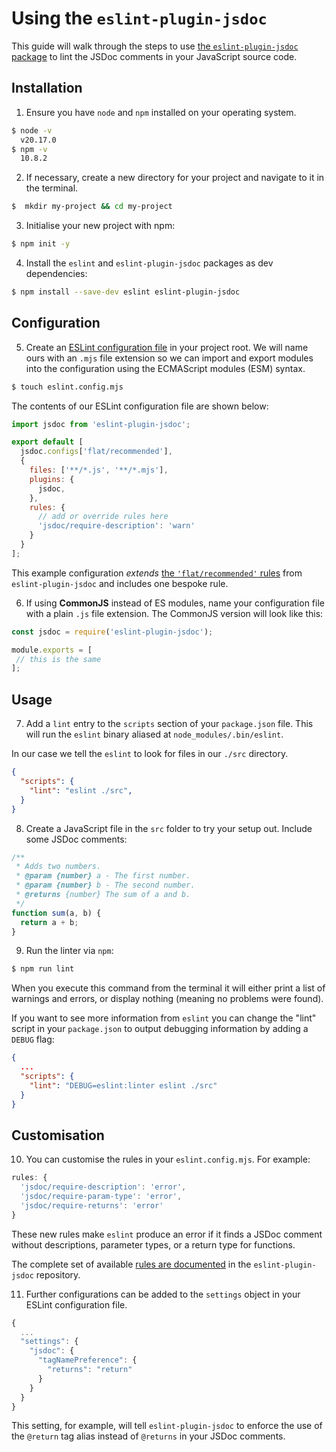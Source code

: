 # Using the `eslint-plugin-jsdoc`

This guide will walk through the steps to use [the `eslint-plugin-jsdoc` package](https://www.npmjs.com/package/eslint-plugin-jsdoc) to lint the JSDoc comments in your JavaScript source code.

## Installation

1. Ensure you have `node` and `npm` installed on your operating system.

```bash
$ node -v    
  v20.17.0
$ npm -v                            
  10.8.2
```

2. If necessary, create a new directory for your project and navigate to it in the terminal.

```bash
$  mkdir my-project && cd my-project
```

3. Initialise your new project with npm:

```bash
$ npm init -y
```

4. Install the `eslint` and `eslint-plugin-jsdoc` packages as dev dependencies:

```bash
$ npm install --save-dev eslint eslint-plugin-jsdoc
```

## Configuration

5. Create an [ESLint configuration file](https://eslint.org/docs/latest/use/configure/configuration-files) in your project root. We will name ours with an `.mjs` file extension so we can import and export modules into the configuration using the ECMAScript modules (ESM) syntax.

```bash
$ touch eslint.config.mjs
```

The contents of our ESLint configuration file are shown below:

```javascript
import jsdoc from 'eslint-plugin-jsdoc';

export default [
  jsdoc.configs['flat/recommended'],
  {
    files: ['**/*.js', '**/*.mjs'],
    plugins: {
      jsdoc,
    },
    rules: {
      // add or override rules here
      'jsdoc/require-description': 'warn'
    }
  }
];
```

This example configuration *extends* [the `'flat/recommended'` rules](https://www.npmjs.com/package/eslint-plugin-jsdoc#flat-config) from `eslint-plugin-jsdoc` and includes one bespoke rule.

6. If using **CommonJS** instead of ES modules, name your configuration file with a plain `.js` file extension. The CommonJS version will look like this:

```javascript
const jsdoc = require('eslint-plugin-jsdoc');

module.exports = [
 // this is the same
];
```

## Usage

7. Add a `lint` entry to the `scripts` section of your `package.json` file. This will run the `eslint` binary aliased at `node_modules/.bin/eslint`.

In our case we tell the `eslint` to look for files in our `./src` directory.

```json
{
  "scripts": {
    "lint": "eslint ./src",
  }
}
```

8. Create a JavaScript file in the `src` folder to try your setup out. Include some JSDoc comments:

```javascript
/**
 * Adds two numbers.
 * @param {number} a - The first number.
 * @param {number} b - The second number.
 * @returns {number} The sum of a and b.
 */
function sum(a, b) {
  return a + b;
}
```

9. Run the linter via `npm`:

```bash
$ npm run lint
```

When you execute this command from the terminal it will either print a list of warnings and errors, or display nothing (meaning no problems were found).

If you want to see more information from `eslint` you can change the "lint" script in your `package.json` to output debugging information by adding a `DEBUG` flag:

```json
{
  ...
  "scripts": {
    "lint": "DEBUG=eslint:linter eslint ./src"
  }
}
```

## Customisation

10. You can customise the rules in your `eslint.config.mjs`. For example:

```javascript
rules: {
  'jsdoc/require-description': 'error',
  'jsdoc/require-param-type': 'error',
  'jsdoc/require-returns': 'error'
}
```

These new rules make `eslint` produce an error if it finds a JSDoc comment without descriptions, parameter types, or a return type for functions.

The complete set of available [rules are documented](https://github.com/gajus/eslint-plugin-jsdoc/tree/main/.README/rules) in the `eslint-plugin-jsdoc` repository.

11. Further configurations can be added to the `settings` object in your ESLint configuration file.

```javascript
{
  ...
  "settings": {
    "jsdoc": {
      "tagNamePreference": {
        "returns": "return"
      }
    }
  }
}
```

This setting, for example, will tell `eslint-plugin-jsdoc` to enforce the use of the `@return` tag alias instead of `@returns` in your JSDoc comments.

